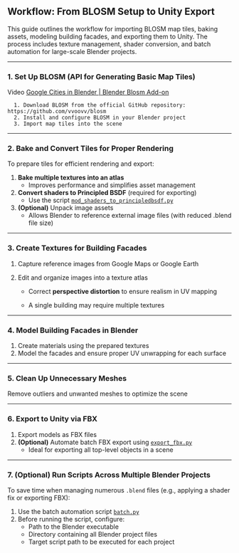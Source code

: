 ## Workflow: From BLOSM Setup to Unity Export

   This guide outlines the workflow for importing BLOSM map tiles, baking assets, modeling building facades, and exporting them to Unity. The process includes texture management, shader conversion, and batch automation for large-scale Blender projects.

------

   ### 1. Set Up BLOSM (API for Generating Basic Map Tiles)

Video [Google Cities in Blender | Blender Blosm Add-on](https://youtu.be/ym9HtWzTc9o?si=0_BgL4aKgUb6h1ex)

      1. Download BLOSM from the official GitHub repository: https://github.com/vvoovv/blosm
      2. Install and configure BLOSM in your Blender project
      3. Import map tiles into the scene

------

   ### 2. Bake and Convert Tiles for Proper Rendering

   To prepare tiles for efficient rendering and export:

   1. **Bake multiple textures into an atlas**
      - Improves performance and simplifies asset management
   2. **Convert shaders to Principled BSDF** (required for exporting)
      - Use the script [`mod_shaders_to_principledbsdf.py`](https://github.com/licwan62/BlenderScripts/blob/master/mod_shaders_to_principledbsdf.py)
   3. **(Optional)** Unpack image assets
      - Allows Blender to reference external image files (with reduced .blend file size)

------

   ### 3. Create Textures for Building Facades

   1. Capture reference images from Google Maps or Google Earth

   2. Edit and organize images into a texture atlas

      - Correct **perspective distortion** to ensure realism in UV mapping

      - A single building may require multiple textures

------

   ### 4. Model Building Facades in Blender

   1. Create materials using the prepared textures
   2. Model the facades and ensure proper UV unwrapping for each surface

------

   ### 5. Clean Up Unnecessary Meshes

   Remove outliers and unwanted meshes to optimize the scene

------

   ### 6. Export to Unity via FBX

   1. Export models as FBX files
   2. **(Optional)** Automate batch FBX export using [`export_fbx.py`](https://github.com/licwan62/BlenderScripts/blob/master/export_fbx.py)
      - Ideal for exporting all top-level objects in a scene

------

   ### 7. (Optional) Run Scripts Across Multiple Blender Projects

   To save time when managing numerous `.blend` files (e.g., applying a shader fix or exporting FBX):

   1. Use the batch automation script [`batch.py`](https://github.com/licwan62/BlenderScripts/blob/master/batch.py)
   2. Before running the script, configure:
      - Path to the Blender executable
      - Directory containing all Blender project files
      - Target script path to be executed for each project